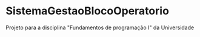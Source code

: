 # SistemaGestaoBlocoOperatorio
 Projeto para a disciplina "Fundamentos de programação I" da Universidade
